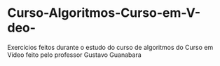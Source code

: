 # Curso-Algoritmos-Curso-em-V-deo-
Exercícios feitos durante o estudo do curso de algoritmos do Curso em Vídeo feito pelo professor Gustavo Guanabara
